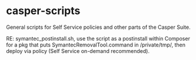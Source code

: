 # casper-scripts
General scripts for Self Service policies and other parts of the Casper Suite.

RE: symantec_postinstall.sh, use the script as a postinstall within Composer for a pkg that puts SymantecRemovalTool.command in /private/tmp/, then deploy via policy (Self Service on-demand recommended).
